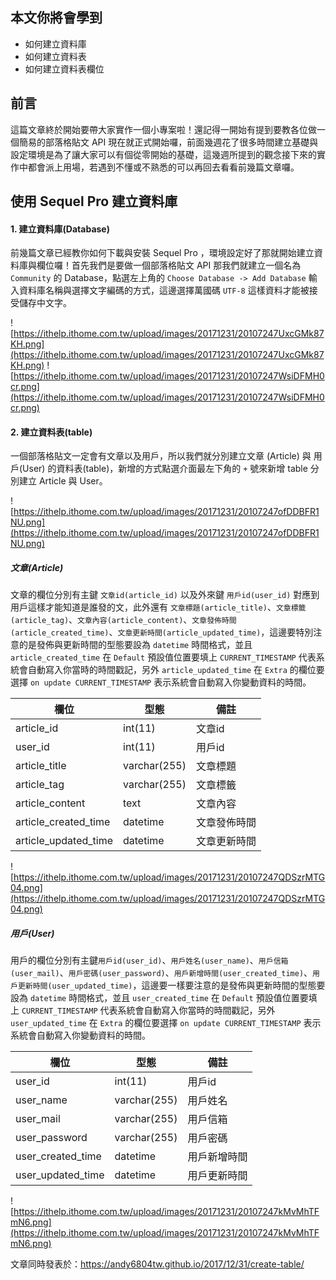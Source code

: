 ## 本文你將會學到
- 如何建立資料庫
- 如何建立資料表
- 如何建立資料表欄位 

## 前言
這篇文章終於開始要帶大家實作一個小專案啦！還記得一開始有提到要教各位做一個簡易的部落格貼文 API 現在就正式開始囉，前面幾週花了很多時間建立基礎與設定環境是為了讓大家可以有個從零開始的基礎，這幾週所提到的觀念接下來的實作中都會派上用場，若遇到不懂或不熟悉的可以再回去看看前幾篇文章囉。

## 使用 Sequel Pro 建立資料庫
#### 1. 建立資料庫(Database)
前幾篇文章已經教你如何下載與安裝 Sequel Pro ，環境設定好了那就開始建立資料庫與欄位囉！首先我們是要做一個部落格貼文 API 那我們就建立一個名為 `Community` 的 Database，點選左上角的 `Choose Database -> Add Database` 輸入資料庫名稱與選擇文字編碼的方式，這邊選擇萬國碼 `UTF-8` 這樣資料才能被接受儲存中文字。

![https://ithelp.ithome.com.tw/upload/images/20171231/20107247UxcGMk87KH.png](https://ithelp.ithome.com.tw/upload/images/20171231/20107247UxcGMk87KH.png)
![https://ithelp.ithome.com.tw/upload/images/20171231/20107247WsiDFMH0cr.png](https://ithelp.ithome.com.tw/upload/images/20171231/20107247WsiDFMH0cr.png)

#### 2. 建立資料表(table)
一個部落格貼文一定會有文章以及用戶，所以我們就分別建立文章 (Article) 與 用戶(User) 的資料表(table)，新增的方式點選介面最左下角的 `+` 號來新增 table 分別建立 Article 與 User。

![https://ithelp.ithome.com.tw/upload/images/20171231/20107247ofDDBFR1NU.png](https://ithelp.ithome.com.tw/upload/images/20171231/20107247ofDDBFR1NU.png)

##### 文章(Article)   

文章的欄位分別有主鍵 `文章id(article_id)` 以及外來鍵 `用戶id(user_id)` 對應到用戶這樣才能知道是誰發的文，此外還有 `文章標題(article_title)`、`文章標籤(article_tag)`、`文章內容(article_content)`、`文章發佈時間(article_created_time)`、`文章更新時間(article_updated_time)`，這邊要特別注意的是發佈與更新時間的型態要設為 `datetime` 時間格式，並且 `article_created_time` 在 `Default` 預設值位置要填上 `CURRENT_TIMESTAMP` 代表系統會自動寫入你當時的時間戳記，另外 `article_updated_time` 在 `Extra` 的欄位要選擇 `on update CURRENT_TIMESTAMP` 表示系統會自動寫入你變動資料的時間。               

|欄位     |型態   |備註  |
| --- | ----- | ---- |
article_id|int(11)|文章id
user_id|int(11)|用戶id
article_title|varchar(255)|文章標題
article_tag|varchar(255)|文章標籤
article_content|text|文章內容
article_created_time|datetime|文章發佈時間
article_updated_time|datetime|文章更新時間

![https://ithelp.ithome.com.tw/upload/images/20171231/20107247QDSzrMTG04.png](https://ithelp.ithome.com.tw/upload/images/20171231/20107247QDSzrMTG04.png)

##### 用戶(User)  

用戶的欄位分別有主鍵`用戶id(user_id)`、`用戶姓名(user_name)`、`用戶信箱(user_mail)`、`用戶密碼(user_password)`、`用戶新增時間(user_created_time)`、`用戶更新時間(user_updated_time)`，這邊要一樣要注意的是發佈與更新時間的型態要設為 `datetime` 時間格式，並且 `user_created_time` 在 `Default` 預設值位置要填上 `CURRENT_TIMESTAMP` 代表系統會自動寫入你當時的時間戳記，另外 `user_updated_time` 在 `Extra` 的欄位要選擇 `on update CURRENT_TIMESTAMP` 表示系統會自動寫入你變動資料的時間。               

|欄位     |型態   |備註  |
| --- | ----- | ---- |
user_id|int(11)|用戶id
user_name|varchar(255)|用戶姓名
user_mail|varchar(255)|用戶信箱
user_password|varchar(255)|用戶密碼
user_created_time|datetime|用戶新增時間
user_updated_time|datetime|用戶更新時間

![https://ithelp.ithome.com.tw/upload/images/20171231/20107247kMvMhTFmN6.png](https://ithelp.ithome.com.tw/upload/images/20171231/20107247kMvMhTFmN6.png)

文章同時發表於：https://andy6804tw.github.io/2017/12/31/create-table/
